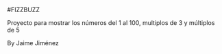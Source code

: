 #FIZZBUZZ

Proyecto para mostrar los números del 1 al 100, multiplos de 3 y múltiplos de 5

By Jaime Jiménez
